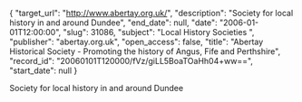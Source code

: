 {
  "target_url": "http://www.abertay.org.uk/", 
  "description": "Society  for local history in and around Dundee", 
  "end_date": null, 
  "date": "2006-01-01T12:00:00", 
  "slug": 31086, 
  "subject": "Local History Societies ", 
  "publisher": "abertay.org.uk", 
  "open_access": false, 
  "title": "Abertay Historical Society - Promoting the history of Angus, Fife and Perthshire", 
  "record_id": "20060101T120000/fVz/giLL5BoaTOaHh04+ww==", 
  "start_date": null
}

Society  for local history in and around Dundee